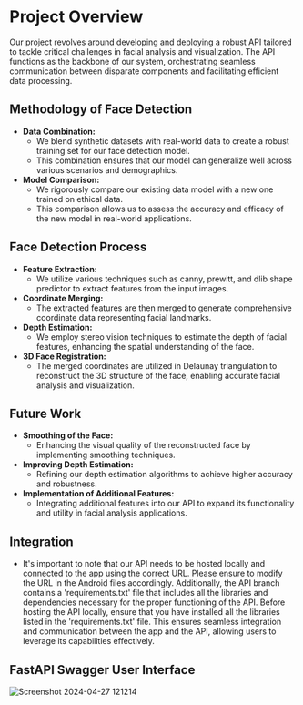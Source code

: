# Project Overview
Our project revolves around developing and deploying a robust API tailored to tackle critical challenges in facial analysis and visualization. The API functions as the backbone of our system, orchestrating seamless communication between disparate components and facilitating efficient data processing.

## Methodology of Face Detection
- **Data Combination:**
  - We blend synthetic datasets with real-world data to create a robust training set for our face detection model.
  - This combination ensures that our model can generalize well across various scenarios and demographics.
- **Model Comparison:**
  - We rigorously compare our existing data model with a new one trained on ethical data.
  - This comparison allows us to assess the accuracy and efficacy of the new model in real-world applications.

## Face Detection Process
- **Feature Extraction:**
  - We utilize various techniques such as canny, prewitt, and dlib shape predictor to extract features from the input images.
- **Coordinate Merging:**
  - The extracted features are then merged to generate comprehensive coordinate data representing facial landmarks.
- **Depth Estimation:**
  - We employ stereo vision techniques to estimate the depth of facial features, enhancing the spatial understanding of the face.
- **3D Face Registration:**
  - The merged coordinates are utilized in Delaunay triangulation to reconstruct the 3D structure of the face, enabling accurate facial analysis and visualization.

## Future Work
- **Smoothing of the Face:**
  - Enhancing the visual quality of the reconstructed face by implementing smoothing techniques.
- **Improving Depth Estimation:**
  - Refining our depth estimation algorithms to achieve higher accuracy and robustness.
- **Implementation of Additional Features:**
  - Integrating additional features into our API to expand its functionality and utility in facial analysis applications.

## Integration
- It's important to note that our API needs to be hosted locally and connected to the app using the correct URL. Please ensure to modify the URL in the Android files accordingly. Additionally, the API branch contains a 'requirements.txt' file that includes all the libraries and dependencies necessary for the proper functioning of the API. Before hosting the API locally, ensure that you have installed all the libraries listed in the 'requirements.txt' file. This ensures seamless integration and communication between the app and the API, allowing users to leverage its capabilities effectively.

## FastAPI Swagger User Interface 

![Screenshot 2024-04-27 121214](https://github.com/farhatrkhalil/Voxel-Visage/assets/100374222/2b863659-c963-4eff-95d3-c2961e9b699c)
